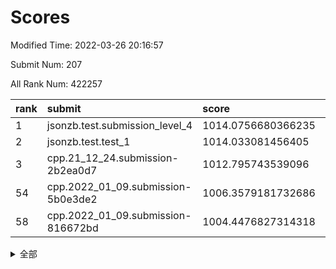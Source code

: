 # Scores

Modified Time: 2022-03-26 20:16:57

Submit Num: 207

All Rank Num: 422257

| rank |               submit               |       score        |       sigma        | pk_num |
| :--- | :--------------------------------- | :----------------- | :----------------- | :----- |
| 1    | jsonzb.test.submission_level_4     | 1014.0756680366235 | 0.8353468965775203 | 8158   |
| 2    | jsonzb.test.test_1                 | 1014.033081456405  | 0.831758472647223  | 8161   |
| 3    | cpp.21_12_24.submission-2b2ea0d7   | 1012.795743539096  | 0.7824952299497817 | 8163   |
| 54   | cpp.2022_01_09.submission-5b0e3de2 | 1006.3579181732686 | 0.721127648785157  | 8156   |
| 58   | cpp.2022_01_09.submission-816672bd | 1004.4476827314318 | 0.72583894843407   | 8157   |


<details>
<summary>全部</summary>

| rank |                 submit                 |       score        |       sigma        | pk_num |
| :--- | :------------------------------------- | :----------------- | :----------------- | :----- |
| 1    | jsonzb.test.submission_level_4         | 1014.0756680366235 | 0.8353468965775203 | 8158   |
| 2    | jsonzb.test.test_1                     | 1014.033081456405  | 0.831758472647223  | 8161   |
| 3    | cpp.21_12_24.submission-2b2ea0d7       | 1012.795743539096  | 0.7824952299497817 | 8163   |
| 4    | gobigger.level_3.submission_level_3_48 | 1011.8105892690156 | 0.7681634634673203 | 8161   |
| 5    | gobigger.level_3.submission_level_3_11 | 1011.7706137009885 | 0.770307355341153  | 8161   |
| 6    | gobigger.level_3.submission_level_3_2  | 1011.2209627590539 | 0.7783874714571919 | 8156   |
| 7    | gobigger.level_3.submission_level_3_18 | 1011.2189911359645 | 0.7579340911367268 | 8158   |
| 8    | gobigger.level_3.submission_level_3_29 | 1011.0881138881302 | 0.7730676221224386 | 8160   |
| 9    | gobigger.level_3.submission_level_3_30 | 1011.0450692267029 | 0.7695309658682121 | 8154   |
| 10   | gobigger.level_3.submission_level_3_5  | 1011.020048780302  | 0.7662296974388334 | 8157   |
| 11   | gobigger.level_3.submission_level_3_26 | 1010.9405619216317 | 0.7671087220738908 | 8156   |
| 12   | gobigger.level_3.submission_level_3_19 | 1010.6530924013373 | 0.7877927293569214 | 8156   |
| 13   | gobigger.level_3.submission_level_3_6  | 1010.588276030905  | 0.7542283608507401 | 8164   |
| 14   | gobigger.level_3.submission_level_3_21 | 1010.5856452940525 | 0.7337707284022275 | 8163   |
| 15   | gobigger.level_3.submission_level_3_14 | 1010.5629039077513 | 0.7615383119938569 | 8159   |
| 16   | gobigger.level_3.submission_level_3_13 | 1010.5551420181469 | 0.7491686224988087 | 8167   |
| 17   | gobigger.level_3.submission_level_3_39 | 1010.4961751971406 | 0.7579352926334924 | 8162   |
| 18   | gobigger.level_3.submission_level_3_25 | 1010.4888428109614 | 0.7614285379532286 | 8158   |
| 19   | gobigger.level_3.submission_level_3_43 | 1010.464700239309  | 0.7661320306363735 | 8164   |
| 20   | gobigger.level_3.submission_level_3_3  | 1010.4591481667359 | 0.7533687567543951 | 8160   |
| 21   | gobigger.level_3.submission_level_3_40 | 1010.3263654538846 | 0.7615366773156026 | 8162   |
| 22   | gobigger.level_3.submission_level_3_44 | 1010.3260517892261 | 0.747662343137838  | 8162   |
| 23   | gobigger.level_3.submission_level_3_31 | 1010.2291462351355 | 0.7635337093184072 | 8158   |
| 24   | gobigger.level_3.submission_level_3_46 | 1010.1410104453811 | 0.7679934060943558 | 8162   |
| 25   | gobigger.level_3.submission_level_3_36 | 1010.0591288785693 | 0.7323577161568761 | 8164   |
| 26   | gobigger.level_3.submission_level_3_4  | 1010.0104876442371 | 0.7608100055512056 | 8154   |
| 27   | gobigger.level_3.submission_level_3_16 | 1009.9229146809397 | 0.7423860604160201 | 8161   |
| 28   | gobigger.level_3.submission_level_3_41 | 1009.9047791787838 | 0.7667232000694585 | 8156   |
| 29   | gobigger.level_3.submission_level_3_37 | 1009.8636842218964 | 0.7373338147112927 | 8162   |
| 30   | gobigger.level_3.submission_level_3_9  | 1009.8421062674936 | 0.7584458505120676 | 8162   |
| 31   | gobigger.level_3.submission_level_3_42 | 1009.7926078078578 | 0.7542895598574615 | 8157   |
| 32   | gobigger.level_3.submission_level_3_7  | 1009.783876871002  | 0.7563676356509436 | 8167   |
| 33   | gobigger.level_3.submission_level_3_38 | 1009.7521037440841 | 0.758085681288961  | 8161   |
| 34   | gobigger.level_3.submission_level_3_0  | 1009.730654855452  | 0.7536401749421816 | 8157   |
| 35   | gobigger.level_3.submission_level_3_45 | 1009.7072060824399 | 0.7342824613281684 | 8162   |
| 36   | gobigger.level_3.submission_level_3_23 | 1009.641539602045  | 0.7359381423096583 | 8159   |
| 37   | gobigger.level_3.submission_level_3_33 | 1009.6107576070893 | 0.767347582166024  | 8162   |
| 38   | gobigger.level_3.submission_level_3_24 | 1009.5737677603674 | 0.7442589957098109 | 8163   |
| 39   | gobigger.level_3.submission_level_3_27 | 1009.5517180896883 | 0.7613951656400181 | 8162   |
| 40   | gobigger.level_3.submission_level_3_12 | 1009.5003285205183 | 0.7704259052496262 | 8155   |
| 41   | gobigger.level_3.submission_level_3_35 | 1009.4653963326762 | 0.7440791339421176 | 8163   |
| 42   | gobigger.level_3.submission_level_3_20 | 1009.4511113257342 | 0.7408330846844322 | 8162   |
| 43   | gobigger.level_3.submission_level_3_49 | 1009.4371346737257 | 0.7720977720453257 | 8162   |
| 44   | gobigger.level_3.submission_level_3_47 | 1009.4103853316391 | 0.7627580693667113 | 8156   |
| 45   | gobigger.level_3.submission_level_3_17 | 1009.2609632740001 | 0.7390534006456688 | 8154   |
| 46   | gobigger.level_3.submission_level_3_8  | 1009.0690171487903 | 0.7433768335719274 | 8161   |
| 47   | gobigger.level_3.submission_level_3_15 | 1008.966048845439  | 0.7453028520111649 | 8156   |
| 48   | gobigger.level_3.submission_level_3_10 | 1008.743573964345  | 0.7434122917551976 | 8162   |
| 49   | gobigger.level_3.submission_level_3_22 | 1008.7385476370429 | 0.7449921293847953 | 8160   |
| 50   | gobigger.level_3.submission_level_3_32 | 1008.7165191358996 | 0.7516287078458878 | 8156   |
| 51   | gobigger.level_3.submission_level_3_28 | 1008.6237104243626 | 0.7315721573528446 | 8162   |
| 52   | gobigger.level_3.submission_level_3_1  | 1008.5697492824122 | 0.7562586664438825 | 8163   |
| 53   | gobigger.level_3.submission_level_3_34 | 1007.9598299469377 | 0.7418883429886852 | 8162   |
| 54   | cpp.2022_01_09.submission-5b0e3de2     | 1006.3579181732686 | 0.721127648785157  | 8156   |
| 55   | gobigger.level_1.submission_level_1_27 | 1004.8910595754282 | 0.7078365302671963 | 8164   |
| 56   | gobigger.level_1.submission_level_1_14 | 1004.7847407267524 | 0.7176712505604558 | 8159   |
| 57   | gobigger.level_1.submission_level_1_7  | 1004.7819305635928 | 0.7315240900477324 | 8158   |
| 58   | cpp.2022_01_09.submission-816672bd     | 1004.4476827314318 | 0.72583894843407   | 8157   |
| 59   | gobigger.level_1.submission_level_1_2  | 1004.3158620476818 | 0.7196082543310207 | 8158   |
| 60   | gobigger.level_1.submission_level_1_32 | 1004.2584280415584 | 0.7057721247373374 | 8160   |
| 61   | gobigger.level_1.submission_level_1_43 | 1004.2100900139475 | 0.7278491673917555 | 8162   |
| 62   | gobigger.level_1.submission_level_1_41 | 1004.1562475600173 | 0.7101271799111195 | 8162   |
| 63   | gobigger.level_1.submission_level_1_1  | 1004.1510377833985 | 0.7208433418160085 | 8165   |
| 64   | gobigger.level_1.submission_level_1_47 | 1004.0628261624015 | 0.706668545856886  | 8161   |
| 65   | gobigger.level_1.submission_level_1_28 | 1004.0451559300506 | 0.7255423737048671 | 8160   |
| 66   | gobigger.level_1.submission_level_1_5  | 1003.9278097186932 | 0.7148426378356513 | 8157   |
| 67   | gobigger.level_1.submission_level_1_22 | 1003.9173456851231 | 0.7121877425345046 | 8155   |
| 68   | gobigger.level_1.submission_level_1_3  | 1003.8806360020034 | 0.7235109814183621 | 8159   |
| 69   | gobigger.level_1.submission_level_1_18 | 1003.8736161584105 | 0.7215420672389677 | 8159   |
| 70   | gobigger.level_1.submission_level_1_34 | 1003.8232837910623 | 0.7118756965861841 | 8154   |
| 71   | gobigger.level_1.submission_level_1_15 | 1003.7855594788874 | 0.7171617361067235 | 8163   |
| 72   | gobigger.level_1.submission_level_1_20 | 1003.7702604983133 | 0.7308211092693959 | 8159   |
| 73   | gobigger.level_1.submission_level_1_49 | 1003.7610346994339 | 0.7185244820607046 | 8157   |
| 74   | gobigger.level_1.submission_level_1_9  | 1003.6630535739223 | 0.7158057914455231 | 8159   |
| 75   | gobigger.level_1.submission_level_1_23 | 1003.5403994564982 | 0.7252742062885579 | 8162   |
| 76   | gobigger.level_1.submission_level_1_26 | 1003.5337997660322 | 0.720249842763343  | 8159   |
| 77   | gobigger.level_1.submission_level_1_11 | 1003.4636416639256 | 0.7248110367560837 | 8161   |
| 78   | gobigger.level_1.submission_level_1_39 | 1003.4192441261235 | 0.7175293573504514 | 8153   |
| 79   | gobigger.level_1.submission_level_1_13 | 1003.4188329851422 | 0.7297266455815921 | 8159   |
| 80   | gobigger.level_1.submission_level_1_8  | 1003.4136157943242 | 0.7258599444611981 | 8158   |
| 81   | gobigger.level_1.submission_level_1_33 | 1003.4029245868732 | 0.7164861156897494 | 8158   |
| 82   | gobigger.level_1.submission_level_1_19 | 1003.3109438086046 | 0.7201175367701099 | 8155   |
| 83   | gobigger.level_1.submission_level_1_24 | 1003.3082235828696 | 0.7160781633488076 | 8164   |
| 84   | gobigger.level_1.submission_level_1_40 | 1003.2420843675529 | 0.7051300251980426 | 8160   |
| 85   | gobigger.level_1.submission_level_1_46 | 1003.1429356445917 | 0.7149447530507675 | 8155   |
| 86   | gobigger.level_1.submission_level_1_29 | 1003.1103457453804 | 0.7146953968830217 | 8158   |
| 87   | gobigger.level_1.submission_level_1_10 | 1003.0474991915612 | 0.7208803849435904 | 8165   |
| 88   | gobigger.level_1.submission_level_1_48 | 1002.946613670058  | 0.7214936966458586 | 8157   |
| 89   | gobigger.level_1.submission_level_1_21 | 1002.8380836775924 | 0.7131402344040758 | 8160   |
| 90   | gobigger.level_1.submission_level_1_17 | 1002.8225692172842 | 0.7108781289367162 | 8159   |
| 91   | gobigger.level_1.submission_level_1_30 | 1002.7469657369694 | 0.7073095420272018 | 8163   |
| 92   | gobigger.level_1.submission_level_1_38 | 1002.6309221297515 | 0.7198245082032981 | 8160   |
| 93   | gobigger.level_1.submission_level_1_36 | 1002.6213573014358 | 0.7269680404186446 | 8152   |
| 94   | gobigger.level_1.submission_level_1_25 | 1002.613467489317  | 0.7053790488438999 | 8161   |
| 95   | gobigger.level_1.submission_level_1_35 | 1002.55865876726   | 0.7167003080642116 | 8165   |
| 96   | gobigger.level_1.submission_level_1_45 | 1002.3572086576992 | 0.7146367169217894 | 8157   |
| 97   | gobigger.level_1.submission_level_1_42 | 1002.3534017836539 | 0.7183051916754456 | 8161   |
| 98   | gobigger.level_1.submission_level_1_0  | 1002.2986265804172 | 0.7024795794004645 | 8162   |
| 99   | gobigger.level_1.submission_level_1_16 | 1002.2259737500065 | 0.7099114647152002 | 8161   |
| 100  | gobigger.level_1.submission_level_1_12 | 1002.2186558160769 | 0.7153028186051621 | 8158   |
| 101  | gobigger.level_1.submission_level_1_4  | 1002.086537256867  | 0.711174554397706  | 8163   |
| 102  | gobigger.level_1.submission_level_1_44 | 1002.0263509560095 | 0.7120264940637597 | 8161   |
| 103  | gobigger.level_1.submission_level_1_37 | 1001.9396152825522 | 0.7198842109937151 | 8162   |
| 104  | gobigger.level_1.submission_level_1_6  | 1001.773562089366  | 0.7113483855700126 | 8165   |
| 105  | gobigger.level_1.submission_level_1_31 | 1001.4611176047614 | 0.7161788616420911 | 8155   |
| 106  | gobigger.random.submission_random_19   | 997.6054717081402  | 0.7171109787423797 | 8160   |
| 107  | gobigger.random.submission_random_28   | 997.5047292472493  | 0.7121202865452921 | 8162   |
| 108  | gobigger.random.submission_random_24   | 997.1609224637167  | 0.7010132503414115 | 8158   |
| 109  | gobigger.random.submission_random_27   | 996.9577232937407  | 0.7012300524305904 | 8156   |
| 110  | gobigger.random.submission_random_25   | 996.9173998888798  | 0.7092158272027654 | 8159   |
| 111  | gobigger.random.submission_random_30   | 996.8977641348961  | 0.705164125249152  | 8158   |
| 112  | gobigger.random.submission_random_20   | 996.7920513554218  | 0.7090812911682187 | 8156   |
| 113  | gobigger.random.submission_random_44   | 996.77901777872    | 0.7003384134812104 | 8159   |
| 114  | gobigger.random.submission_random_35   | 996.7658240425105  | 0.7119821843237129 | 8158   |
| 115  | gobigger.random.submission_random_21   | 996.6573503557938  | 0.700661034315013  | 8159   |
| 116  | gobigger.random.submission_random_47   | 996.601688921385   | 0.7161128826566546 | 8158   |
| 117  | gobigger.random.submission_random_29   | 996.5961169779337  | 0.708914165576742  | 8163   |
| 118  | gobigger.random.submission_random_0    | 996.4274512002952  | 0.7178396574457101 | 8158   |
| 119  | gobigger.random.submission_random_33   | 996.3489456035812  | 0.705823509817156  | 8158   |
| 120  | gobigger.random.submission_random_26   | 996.2914929823083  | 0.7104871819181253 | 8159   |
| 121  | gobigger.random.submission_random_11   | 996.2497993099502  | 0.7183009997344074 | 8160   |
| 122  | gobigger.random.submission_random_14   | 996.2481922554077  | 0.7119629620705809 | 8159   |
| 123  | gobigger.random.submission_random_36   | 996.2277822042963  | 0.7178276128442083 | 8160   |
| 124  | gobigger.random.submission_random_45   | 996.206966456476   | 0.7058692215546367 | 8161   |
| 125  | gobigger.random.submission_random_16   | 996.2012752567285  | 0.7125119467393201 | 8164   |
| 126  | gobigger.random.submission_random_6    | 996.1953793583481  | 0.7108313211278182 | 8163   |
| 127  | gobigger.random.submission_random_10   | 996.1914516063782  | 0.7034636828321222 | 8155   |
| 128  | gobigger.random.submission_random_5    | 996.1713933766173  | 0.7139482875495572 | 8152   |
| 129  | gobigger.random.submission_random_43   | 996.0981421607659  | 0.7126294378347768 | 8162   |
| 130  | gobigger.random.submission_random_7    | 996.0812625720619  | 0.7179778643996717 | 8158   |
| 131  | gobigger.random.submission_random_38   | 996.0744110659846  | 0.7142336705025194 | 8161   |
| 132  | gobigger.random.submission_random_40   | 996.0459788330882  | 0.7243842003998352 | 8162   |
| 133  | gobigger.random.submission_random_41   | 995.9252383871059  | 0.7070327714069936 | 8158   |
| 134  | gobigger.random.submission_random_2    | 995.7887515945451  | 0.711211328973484  | 8160   |
| 135  | gobigger.random.submission_random_48   | 995.7674140732696  | 0.7026610515208987 | 8162   |
| 136  | gobigger.random.submission_random_15   | 995.6978723046602  | 0.7090503775942584 | 8163   |
| 137  | gobigger.random.submission_random_3    | 995.607784129832   | 0.7179850611404845 | 8159   |
| 138  | gobigger.random.submission_random_8    | 995.5626270239188  | 0.715352465199349  | 8158   |
| 139  | gobigger.random.submission_random_13   | 995.4953128300349  | 0.6956932212606767 | 8165   |
| 140  | gobigger.random.submission_random_23   | 995.48154910845    | 0.7091679269436224 | 8163   |
| 141  | gobigger.random.submission_random_12   | 995.4039216732367  | 0.7036609436331461 | 8161   |
| 142  | gobigger.random.submission_random_18   | 995.265110488014   | 0.716158788518868  | 8166   |
| 143  | gobigger.random.submission_random_37   | 995.2494608920058  | 0.7222318735740194 | 8158   |
| 144  | gobigger.random.submission_random_31   | 995.2013488075231  | 0.713068235214718  | 8155   |
| 145  | gobigger.random.submission_random_42   | 995.1586229645267  | 0.7368841548926963 | 8152   |
| 146  | gobigger.random.submission_random_46   | 995.1349695895641  | 0.7161658017765309 | 8156   |
| 147  | gobigger.random.submission_random_9    | 995.0950795906791  | 0.7100722838483583 | 8156   |
| 148  | gobigger.random.submission_random_22   | 994.996519077847   | 0.7184809921039512 | 8159   |
| 149  | gobigger.random.submission_random_4    | 994.9683097217637  | 0.7192836810123711 | 8160   |
| 150  | gobigger.random.submission_random_1    | 994.9495281188267  | 0.714233780810045  | 8157   |
| 151  | gobigger.random.submission_random_34   | 994.944278053767   | 0.7214718090871272 | 8153   |
| 152  | gobigger.random.submission_random_17   | 994.876410980534   | 0.708681760435516  | 8161   |
| 153  | gobigger.random.submission_random_32   | 994.8679996359299  | 0.7182972968605559 | 8158   |
| 154  | gobigger.random.submission_random_39   | 994.5616262191235  | 0.7204367065802667 | 8165   |
| 155  | gobigger.random.submission_random_49   | 994.4148320062565  | 0.7139586218028408 | 8155   |
| 156  | gobigger.level_2.submission_level_2_22 | 993.7920255524319  | 0.731981625711843  | 8163   |
| 157  | gobigger.level_2.submission_level_2_29 | 993.6251130931312  | 0.7287229811396149 | 8163   |
| 158  | gobigger.level_2.submission_level_2_41 | 993.5849334104277  | 0.7487533904928647 | 8157   |
| 159  | gobigger.level_2.submission_level_2_1  | 993.4787059058967  | 0.7300669013634735 | 8163   |
| 160  | gobigger.level_2.submission_level_2_43 | 993.3051357906129  | 0.7463704591605547 | 8161   |
| 161  | gobigger.level_2.submission_level_2_38 | 993.2918899563704  | 0.7363030348733127 | 8157   |
| 162  | gobigger.level_2.submission_level_2_36 | 993.2746870400222  | 0.7271818982885649 | 8159   |
| 163  | gobigger.level_2.submission_level_2_37 | 993.2730352957593  | 0.7492488380214128 | 8160   |
| 164  | gobigger.level_2.submission_level_2_10 | 993.2086171847591  | 0.7283933632821109 | 8161   |
| 165  | gobigger.level_2.submission_level_2_17 | 993.1763535024035  | 0.7430517743561226 | 8161   |
| 166  | gobigger.level_2.submission_level_2_32 | 992.9217948651284  | 0.7420229771229178 | 8160   |
| 167  | gobigger.level_2.submission_level_2_28 | 992.888076605846   | 0.7461530476015349 | 8164   |
| 168  | gobigger.level_2.submission_level_2_5  | 992.7995962918883  | 0.7340088754009259 | 8161   |
| 169  | gobigger.level_2.submission_level_2_26 | 992.7739808614624  | 0.7493849930012852 | 8159   |
| 170  | gobigger.level_2.submission_level_2_6  | 992.7573577235577  | 0.7207225616790496 | 8159   |
| 171  | gobigger.level_2.submission_level_2_30 | 992.7373252250665  | 0.7392604576316884 | 8158   |
| 172  | gobigger.level_2.submission_level_2_47 | 992.6869130598907  | 0.733688992164705  | 8161   |
| 173  | gobigger.level_2.submission_level_2_0  | 992.6636776630705  | 0.7256614874973027 | 8159   |
| 174  | gobigger.level_2.submission_level_2_23 | 992.5819797237764  | 0.7401252344555341 | 8160   |
| 175  | gobigger.level_2.submission_level_2_4  | 992.5718577674362  | 0.755308713146831  | 8159   |
| 176  | gobigger.level_2.submission_level_2_19 | 992.5113660772479  | 0.7367471857561076 | 8158   |
| 177  | gobigger.level_2.submission_level_2_42 | 992.463164860056   | 0.7307730904486396 | 8152   |
| 178  | gobigger.level_2.submission_level_2_12 | 992.4468816462446  | 0.7441577768965106 | 8163   |
| 179  | gobigger.level_2.submission_level_2_18 | 992.1959542064338  | 0.7489295889407264 | 8164   |
| 180  | gobigger.level_2.submission_level_2_24 | 992.1741732622405  | 0.7386194879188336 | 8161   |
| 181  | gobigger.level_2.submission_level_2_31 | 992.0714512972094  | 0.7527325670326263 | 8155   |
| 182  | gobigger.level_2.submission_level_2_13 | 991.9909824192392  | 0.7636756620350832 | 8155   |
| 183  | gobigger.level_2.submission_level_2_45 | 991.9352361238098  | 0.7461985177905374 | 8158   |
| 184  | gobigger.level_2.submission_level_2_27 | 991.8630003815169  | 0.7592253184436465 | 8160   |
| 185  | gobigger.level_2.submission_level_2_40 | 991.8517412430334  | 0.7388294882893642 | 8159   |
| 186  | gobigger.level_2.submission_level_2_35 | 991.8420996396549  | 0.7402750856281467 | 8159   |
| 187  | gobigger.level_2.submission_level_2_34 | 991.7718493394813  | 0.759293769101154  | 8157   |
| 188  | gobigger.level_2.submission_level_2_8  | 991.7298888472884  | 0.754874832910948  | 8163   |
| 189  | gobigger.level_2.submission_level_2_49 | 991.7273767507785  | 0.74741680591433   | 8160   |
| 190  | gobigger.level_2.submission_level_2_9  | 991.6691809586086  | 0.7502852693329723 | 8163   |
| 191  | gobigger.level_2.submission_level_2_44 | 991.6006249105452  | 0.7386130576013047 | 8161   |
| 192  | gobigger.level_2.submission_level_2_33 | 991.5295577162174  | 0.7763053839839487 | 8161   |
| 193  | gobigger.level_2.submission_level_2_39 | 991.4783458784943  | 0.7438298420279063 | 8156   |
| 194  | gobigger.level_2.submission_level_2_25 | 991.4245182661782  | 0.7489665969905229 | 8159   |
| 195  | gobigger.level_2.submission_level_2_48 | 991.3865431450303  | 0.753142377749898  | 8157   |
| 196  | gobigger.level_2.submission_level_2_20 | 991.3339021003483  | 0.7551139414780027 | 8157   |
| 197  | gobigger.level_2.submission_level_2_11 | 991.3336894238885  | 0.7637235911348267 | 8161   |
| 198  | gobigger.level_2.submission_level_2_7  | 991.2474270890988  | 0.7628030870333612 | 8157   |
| 199  | gobigger.level_2.submission_level_2_15 | 991.15638014844    | 0.7576470315390911 | 8161   |
| 200  | gobigger.level_2.submission_level_2_14 | 990.9173012178012  | 0.7503248489632091 | 8158   |
| 201  | gobigger.level_2.submission_level_2_46 | 990.8305449609203  | 0.7669427863832291 | 8161   |
| 202  | gobigger.level_2.submission_level_2_21 | 990.7429385251545  | 0.7597566196594597 | 8158   |
| 203  | gobigger.level_2.submission_level_2_2  | 990.7378981210516  | 0.7578871631716207 | 8160   |
| 204  | gobigger.level_2.submission_level_2_3  | 990.7013799951966  | 0.7683343745676946 | 8163   |
| 205  | gobigger.level_2.submission_level_2_16 | 990.4174524565359  | 0.7873990539444473 | 8159   |
| 206  | gobigger.none.submission_none_0        | 977.0075937361893  | 1.3668191586892786 | 8158   |
| 207  | gobigger.none.submission_none_1        | 976.7232305655675  | 1.5060775081749345 | 8156   |

</details>